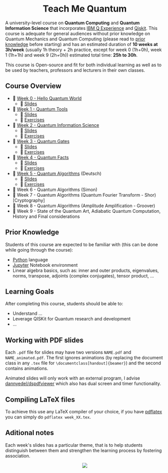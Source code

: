 <h1 align="center">Teach Me Quantum</h1>

<!-- This course and all its materials can be found at https://github.com/msramalho/Teach-Me-Quantum  where they are constantly updated, subject to open source contributions and community -->

A university-level course on **Quantum Computing** and **Quantum Information Science** that incorporates [IBM Q Experience](https://quantumexperience.ng.bluemix.net/qx/experience) and [Qiskit](https://www.qiskit.org/). This course is adequate for general audiences without prior knowledge on Quantum Mechanics and Quantum Computing (please read to [prior knowledge](#prior-knowledge) before starting) and has an estimated duration of **10 weeks at 3h/week** (usually 1h theory + 2h practice, except for week 0 (1h+0h), week 1 (1h+1h) and week 9 (2h+0h)) estimated total time: **25h to 30h**.

This course is Open-source and fit for both individual learning as well as to be used by teachers, professors and lecturers in their own classes.

## Course Overview

 * 📁 [Week 0 - Hello Quantum World](Week%200%20-%20Hello%20Quantum%20World)
     * 📖 [Slides](Week%200%20-%20Hello%20Quantum%20World/slides.pdf)
 * 📁 [Week 1 - Quantum Tools](Week%201%20-%20Quantum%20Tools)
     * 📖 [Slides](Week%201%20-%20Quantum%20Tools/slides.pdf)
     * 📁 [Exercises](Week%201%20-%20Quantum%20Tools/exercises)
 * 📁 [Week 2 - Quantum Information Science](Week%202%20-%20Quantum%20Information%20Science)
     * 📖 [Slides](Week%202%20-%20Quantum%20Information%20Science/slides.pdf)
     * 📁 [Exercises](Week%202%20-%20Quantum%20Information%20Science/exercises)
 * 📁 [Week 3 - Quantum Gates](Week%203%20-%20Quantum%20Gates)
     * 📖 [Slides](Week%203%20-%20Quantum%20Gates/slides.pdf)
     * 📁 [Exercises](Week%203%20-%20Quantum%20Gates/exercises)
 * 📁 [Week 4 - Quantum Facts](Week%204%20-%20Quantum%20Facts)
     * 📖 [Slides](Week%204%20-%20Quantum%20Facts/slides.pdf)
     * 📁 [Exercises](Week%204%20-%20Quantum%20Facts/exercises)
 * 📁 [Week 5 - Quantum Algorithms](Week%205%20-%20Quantum%20Algorithms) (Deutsch)
     * 📖 [Slides](Week%205%20-%20Quantum%20Algorithms/slides.pdf)
     * 📁 [Exercises](Week%205%20-%20Quantum%20Algorithms/exercises)
 * 📁 Week 6 - Quantum Algorithms (Simon)
 * 📁 Week 7 - Quantum Algorithms (Quantum Fourier Transform - Shor) [Cryptography]
 * 📁 Week 8 - Quantum Algorithms (Amplitude Amplification - Groover)
 * 📁 Week 9 - State of the Quantum Art, Adiabatic Quantum Computation, History and Final considerations

## Prior Knowledge
Students of this course are expected to be familiar with (this can be done while going through the course):
 * [Python](https://www.python.org/) language
 * [Jupyter](http://jupyter.org/) Notebook environment
 * Linear algebra basics, such as: inner and outer products, eigenvalues, norms, transpose, adjoints (complex conjugates), tensor product, ...

## Learning Goals
After completing this course, students should be able to:
 * Understand ...
 * Leverage QISKit for Quantum research and development
 * ...

## Working with PDF slides
Each `.pdf` file for slides may have two versions `NAME.pdf` and `NAME_animated.pdf`. The first ignores animations (by replacing the document class in any `.tex` file for `\documentclass[handout]{beamer}`) and the second contains animations.

Animated slides will only work with an external program, I advise [dannyedel/dspdfviewer](https://github.com/dannyedel/dspdfviewer/releases) which also has dual screen and timer functionality.

## Compiling LaTeX files
To achieve this use any LaTeX compiler of your choice, if you have [pdflatex](https://www.tug.org/applications/pdftex/) you can simply do `pdflatex week_XX.tex`.

## Aditional notes
Each week's slides has a particular theme, that is to help students distinguish between them and strengthen the learning process by fostering association.

<p align="center"><img src="http://assets.amuniversal.com/7c4d9f70a05b012f2fe600163e41dd5b"></p>
